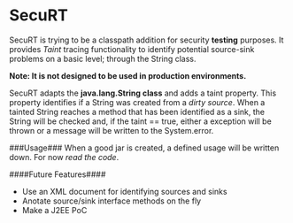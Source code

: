 SecuRT
======

SecuRT is trying to be a classpath addition for security **testing** 
purposes. It provides *Taint* tracing functionality to identify potential 
source-sink problems on a basic level; through the String class.

**Note: It is not designed to be used in production environments.**

SecuRT adapts the **java.lang.String class** and adds a taint property. 
This property identifies if a String was created from a *dirty source*. 
When a tainted String reaches a method that has been identified as a sink, 
the String will be checked and, if the taint == true, either a exception 
will be thrown or a message will be written to the System.error.

###Usage###
When a good jar is created, a defined usage will be written down. For now
*read the code*.

####Future Features####
+ Use an XML document for identifying sources and sinks
+ Anotate source/sink interface methods on the fly
+ Make a J2EE PoC
